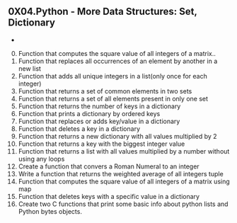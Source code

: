 ## 0X04.Python - More Data Structures: Set, Dictionary
-
0. Function that computes the square value of all integers of  a matrix..
1. Function that replaces all occurrences of an element by another in a new list
2. Function that adds all unique integers in a list(only once for each integer)
3. Function that returns a set of common elements in two sets
4. Function that returns a set of all elements present in only one set
5. Function that returns the number of keys in a dictionary
6. Function that prints a dictionary by ordered keys
7. Function that replaces or adds key/value in a dictionary
8. Function that deletes a key in a dictionary
9. Function that returns a new dictionary with all values multiplied by 2
10. Function that returns a key with the biggest integer value
11. Function that returns a list with all values multiplied by a number without using any loops
12. Create a function that convers a Roman Numeral to an integer
13. Write a function that returns the weighted average of all integers tuple
14. Function that computes the square value of all integers of a matrix using map
15. Function that deletes keys with a specific value in a dictionary
16. Create two C functions that print some basic info about python lists and Python bytes objects.
